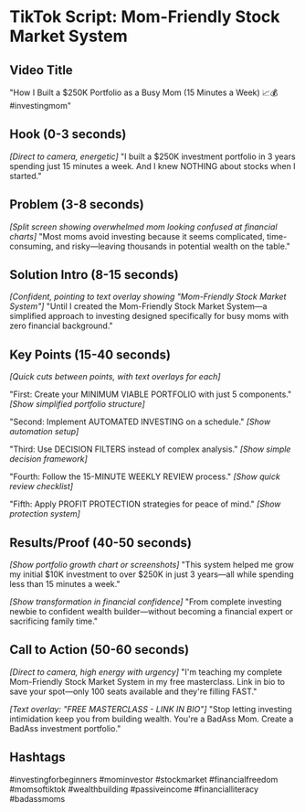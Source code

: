 # TikTok Script: Mom-Friendly Stock Market System

## Video Title
"How I Built a $250K Portfolio as a Busy Mom (15 Minutes a Week) 📈💰 #investingmom"

## Hook (0-3 seconds)
*[Direct to camera, energetic]*
"I built a $250K investment portfolio in 3 years spending just 15 minutes a week. And I knew NOTHING about stocks when I started."

## Problem (3-8 seconds)
*[Split screen showing overwhelmed mom looking confused at financial charts]*
"Most moms avoid investing because it seems complicated, time-consuming, and risky—leaving thousands in potential wealth on the table."

## Solution Intro (8-15 seconds)
*[Confident, pointing to text overlay showing "Mom-Friendly Stock Market System"]*
"Until I created the Mom-Friendly Stock Market System—a simplified approach to investing designed specifically for busy moms with zero financial background."

## Key Points (15-40 seconds)
*[Quick cuts between points, with text overlays for each]*

"First: Create your MINIMUM VIABLE PORTFOLIO with just 5 components." *[Show simplified portfolio structure]*

"Second: Implement AUTOMATED INVESTING on a schedule." *[Show automation setup]*

"Third: Use DECISION FILTERS instead of complex analysis." *[Show simple decision framework]*

"Fourth: Follow the 15-MINUTE WEEKLY REVIEW process." *[Show quick review checklist]*

"Fifth: Apply PROFIT PROTECTION strategies for peace of mind." *[Show protection system]*

## Results/Proof (40-50 seconds)
*[Show portfolio growth chart or screenshots]*
"This system helped me grow my initial $10K investment to over $250K in just 3 years—all while spending less than 15 minutes a week."

*[Show transformation in financial confidence]*
"From complete investing newbie to confident wealth builder—without becoming a financial expert or sacrificing family time."

## Call to Action (50-60 seconds)
*[Direct to camera, high energy with urgency]*
"I'm teaching my complete Mom-Friendly Stock Market System in my free masterclass. Link in bio to save your spot—only 100 seats available and they're filling FAST."

*[Text overlay: "FREE MASTERCLASS - LINK IN BIO"]*
"Stop letting investing intimidation keep you from building wealth. You're a BadAss Mom. Create a BadAss investment portfolio."

## Hashtags
#investingforbeginners #mominvestor #stockmarket #financialfreedom #momsoftiktok #wealthbuilding #passiveincome #financialliteracy #badassmoms
